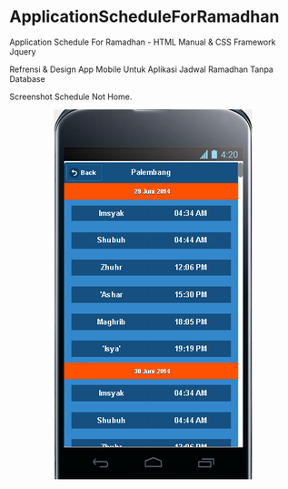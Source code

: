 ApplicationScheduleForRamadhan
==============================

Application Schedule For Ramadhan - HTML Manual &amp; CSS Framework Jquery

Refrensi & Design App Mobile Untuk Aplikasi Jadwal Ramadhan Tanpa Database

Screenshot Schedule Not Home.
<center>
<img src="https://raw.githubusercontent.com/xidsoft/ApplicationScheduleForRamadhan/master/Screenshot.png">
</center>
